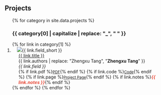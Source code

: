 ## Projects

<div class="publications">
<ol class="bibliography">
{% for category in site.data.projects %}
  <h3>{{ category[0] | capitalize | replace: "_", " " }}</h3>
  {% for link in category[1] %}
  <li>
    <div class="pub-row">
      <div class="col-sm-3 abbr" style="position: relative;padding-right: 15px;padding-left: 15px;">
        <img src="{{ link.image }}" class="teaser img-fluid z-depth-1" style="width=100;height=40%>
        <abbr class="badge">{{ link.field_short }}</abbr>
      </div>
      <div class="col-sm-9" style="position: relative;padding-right: 15px;padding-left: 20px;">
        <div class="title"><a href="{{ link.pdf }}">{{ link.title }}</a></div>
        <div class="author">{{ link.authors | replace: "Zhengxu Tang", "<strong>Zhengxu Tang</strong>" }}</div>
        <div class="periodical"><em>{{ link.field }}</em></div>
        <div class="links">
          {% if link.pdf %}<a href="{{ link.pdf }}" class="btn btn-sm z-depth-0" role="button" target="_blank" style="font-size:12px;">PDF</a>{% endif %}
          {% if link.code %}<a href="{{ link.code }}" class="btn btn-sm z-depth-0" role="button" target="_blank" style="font-size:12px;">Code</a>{% endif %}
          {% if link.page %}<a href="{{ link.page }}" class="btn btn-sm z-depth-0" role="button" target="_blank" style="font-size:12px;">Project Page</a>{% endif %}
          {% if link.notes %}<strong><i style="color:#e74d3c">{{ link.notes }}</i></strong>{% endif %}
        </div>
      </div>
    </div>
  </li>
  {% endfor %}
{% endfor %}
</ol>
</div>
